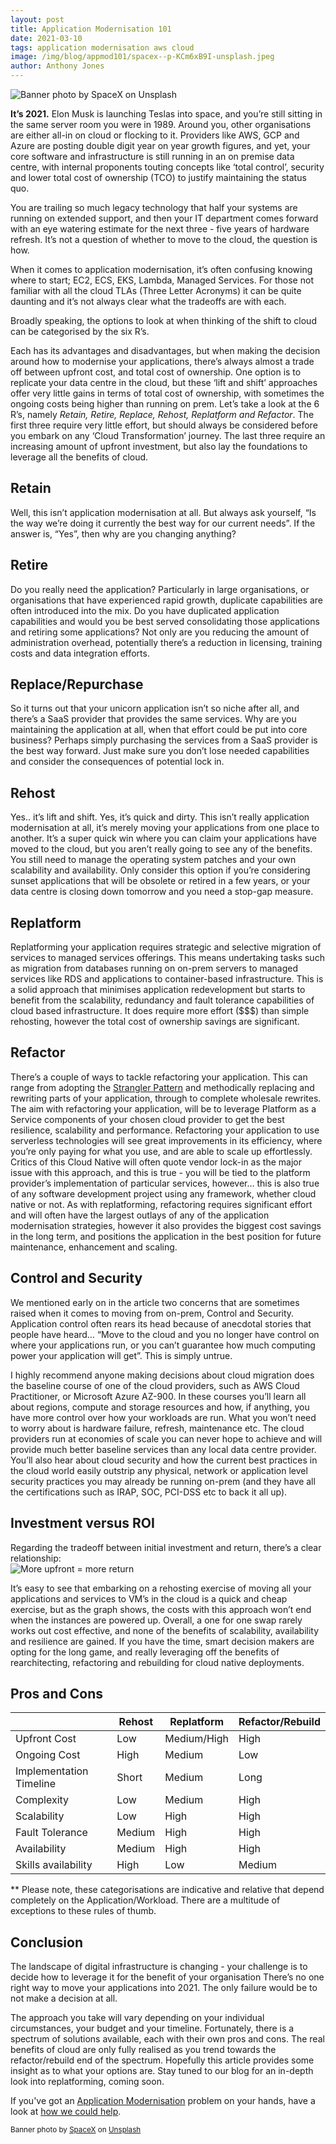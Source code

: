 ```yaml
---
layout: post
title: Application Modernisation 101
date: 2021-03-10
tags: application modernisation aws cloud
image: /img/blog/appmod101/spacex--p-KCm6xB9I-unsplash.jpeg
author: Anthony Jones
---
```


![Banner photo by SpaceX on Unsplash](/img/blog/appmod101/spacex--p-KCm6xB9I-unsplash.jpeg)

**It’s 2021.** Elon Musk is launching Teslas into space, and you’re still sitting in the same server room you were in 1989. Around you, other organisations are either all-in on cloud or flocking to it. Providers like AWS, GCP and Azure are posting double digit year on year growth figures, and yet, your core software and infrastructure is still running in an on premise data centre, with internal proponents touting concepts like ‘total control’, security and lower total cost of ownership (TCO) to justify maintaining the status quo. 

You are trailing so much legacy technology that half your systems are running on extended support, and then your IT department comes forward with an eye watering estimate for the next three - five years of hardware refresh. It’s not a question of whether to move to the cloud, the question is how.

When it comes to application modernisation, it’s often confusing knowing where to start; EC2, ECS, EKS, Lambda, Managed Services. For those not familiar with all the cloud TLAs (Three Letter Acronyms) it can be quite daunting and it’s not always clear what the tradeoffs are with each.

Broadly speaking, the options to look at when thinking of the shift to cloud can be categorised by the six R’s. 

Each has its advantages and disadvantages, but when making the decision around how to modernise your applications, there’s always almost a trade off between upfront cost, and total cost of ownership. One option is to replicate your data centre in the cloud, but these ‘lift and shift’ approaches offer very little gains in terms of total cost of ownership, with sometimes the ongoing costs being higher than running on prem. Let’s take a look at the 6 R’s, namely *Retain, Retire, Replace, Rehost, Replatform and Refactor*. The first three require very little effort, but should always be considered before you embark on any ‘Cloud Transformation’ journey. The last three require an increasing amount of upfront investment, but also lay the foundations to leverage all the benefits of cloud.

## Retain
Well, this isn’t application modernisation at all. But always ask yourself, “Is the way we’re doing it currently the best way for our current needs”. If the answer is, “Yes”, then why are you changing anything?

## Retire
Do you really need the application? Particularly in large organisations, or organisations that have experienced rapid growth, duplicate capabilities are often introduced into the mix. Do you have duplicated application capabilities and would you be best served consolidating those applications and retiring some applications? Not only are you reducing the amount of administration overhead, potentially there’s a reduction in licensing, training costs and data integration efforts.

## Replace/Repurchase
So it turns out that your unicorn application isn’t so niche after all, and there’s a SaaS provider that provides the same services. Why are you maintaining the application at all, when that effort could be put into core business? Perhaps simply purchasing the services from a SaaS provider is the best way forward. Just make sure you don’t lose needed capabilities and consider the consequences of potential lock in. 

## Rehost
Yes.. it’s lift and shift. Yes, it’s quick and dirty. This isn’t really application modernisation at all, it’s merely moving your applications from one place to another. It’s a super quick win where you can claim your applications have moved to the cloud, but you aren’t really going to see any of the benefits. You still need to manage the operating system patches and your own scalability and availability. Only consider this option if you’re considering sunset applications that will be obsolete or retired in a few years, or your data centre is closing down tomorrow and you need a stop-gap measure.

## Replatform
Replatforming your application requires strategic and selective migration of services to managed services offerings. This means undertaking tasks such as migration from databases running on on-prem servers to managed services like RDS and applications to container-based infrastructure. This is a solid approach that minimises application redevelopment but starts to benefit from the scalability, redundancy and fault tolerance capabilities of cloud based infrastructure. It does require more effort ($$$) than simple rehosting, however the total cost of ownership savings are significant.

## Refactor
There’s a couple of ways to tackle refactoring your application. This can range from adopting the [Strangler Pattern](/2020/05/04/strangler-pattern.html) and methodically replacing and rewriting parts of your application, through to complete wholesale rewrites. The aim with refactoring your application, will be to leverage Platform as a Service components of your chosen cloud provider to get the best resilience, scalability and performance. Refactoring your application to use serverless technologies will see great improvements in its efficiency, where you’re only paying for what you use, and are able to scale up effortlessly. Critics of this Cloud Native will often quote vendor lock-in as the major issue with this approach, and this is true - you will be tied to the platform provider’s implementation of particular services, however… this is also true of any software development project using any framework, whether cloud native or not. As with replatforming, refactoring requires significant effort and will often have the largest outlays of any of the application modernisation strategies, however it also provides the biggest cost savings in the long term, and positions the application in the best position for future maintenance, enhancement and scaling.

## Control and Security
We mentioned early on in the article two concerns that are sometimes raised when it comes to moving from on-prem, Control and Security. Application control often rears its head because of anecdotal stories that people have heard… “Move to the cloud and you no longer have control on where your applications run, or you can’t guarantee how much computing power your application will get”. This is simply untrue. 

I highly recommend anyone making decisions about cloud migration does the baseline course of one of the cloud providers, such as AWS Cloud Practitioner, or Microsoft Azure AZ-900. In these courses you’ll learn all about regions, compute and storage resources and how, if anything, you have more control over how your workloads are run. What you won’t need to worry about is hardware failure, refresh, maintenance etc. The cloud providers run at economies of scale you can never hope to achieve and will provide much better baseline services than any local data centre provider. You’ll also hear about cloud security and how the current best practices in the cloud world easily outstrip any physical, network or application level security practices you may already be running on-prem (and they have all the certifications such as IRAP, SOC, PCI-DSS etc to back it all up).

## Investment versus ROI
Regarding the tradeoff between initial investment and return, there’s a clear relationship:  
![More upfront = more return](/img/blog/appmod101/roi-graph.png)

It’s easy to see that embarking on a rehosting exercise of moving all your applications and services to VM’s in the cloud is a quick and cheap exercise, but as the graph shows, the costs with this approach won’t end when the instances are powered up. Overall, a one for one swap rarely works out cost effective, and none of the benefits of scalability, availability and resilience are gained. If you have the time, smart decision makers are opting for the long game, and really leveraging off the benefits of rearchitecting, refactoring and rebuilding for cloud native deployments.

## Pros and Cons



|                       |Rehost|Replatform|Refactor/Rebuild|
|-----------------------|------|----------|----------------|
|Upfront Cost|Low|Medium/High|High|
|Ongoing Cost|High|Medium|Low|
|Implementation Timeline|Short|Medium|Long|
|Complexity|Low|Medium|High|
|Scalability|Low|High|High|
|Fault Tolerance|Medium|High|High|
|Availability|Medium|High|High|
|Skills availability|High|Low|Medium|

** Please note, these categorisations are indicative and relative that depend completely on the Application/Workload. There are a multitude of exceptions to these rules of thumb.

## Conclusion
The landscape of digital infrastructure is changing - your challenge is to decide how to leverage it for the benefit of your organisation There’s no one right way to move your applications into 2021. The only failure would be to not make a decision at all. 

The approach you take will vary depending on your individual circumstances, your budget and your timeline. Fortunately, there is a spectrum of solutions available, each with their own pros and cons. The real benefits of cloud are only fully realised as you trend towards the refactor/rebuild end of the spectrum. Hopefully this article provides some insight as to what your options are. Stay tuned to our blog for an in-depth look into replatforming, coming soon.
 
If you've got an [Application Modernisation](https://www.mechanicalrock.io/our-expertise/application-modernisation) problem on your hands, have a look at [how we could help](https://www.mechanicalrock.io/our-expertise/application-modernisation).


<sup><span>Banner photo by <a href="https://unsplash.com/@spacex?utm_source=unsplash&utm_medium=referral&utm_content=creditCopyText">SpaceX</a> on <a href="/s/photos/launch?utm_source=unsplash&utm_medium=referral&utm_content=creditCopyText">Unsplash</a></span></sup>